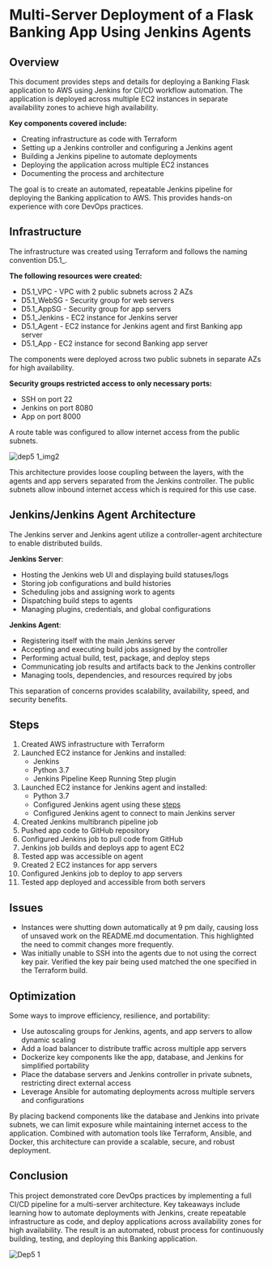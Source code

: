 # Multi-Server Deployment of a Flask Banking App Using Jenkins Agents

## Overview
This document provides steps and details for deploying a Banking Flask application to AWS using Jenkins for CI/CD workflow automation. The application is deployed across multiple EC2 instances in separate availability zones to achieve high availability.

**Key components covered include:**
- Creating infrastructure as code with Terraform
- Setting up a Jenkins controller and configuring a Jenkins agent
- Building a Jenkins pipeline to automate deployments
- Deploying the application across multiple EC2 instances
- Documenting the process and architecture

The goal is to create an automated, repeatable Jenkins pipeline for deploying the Banking application to AWS. This provides hands-on experience with core DevOps practices.

## Infrastructure
The infrastructure was created using Terraform and follows the naming convention D5.1_<resource>.

**The following resources were created:**
- D5.1_VPC - VPC with 2 public subnets across 2 AZs
- D5.1_WebSG - Security group for web servers
- D5.1_AppSG - Security group for app servers
- D5.1_Jenkins - EC2 instance for Jenkins server
- D5.1_Agent - EC2 instance for Jenkins agent and first Banking app server
- D5.1_App - EC2 instance for second Banking app server

The components were deployed across two public subnets in separate AZs for high availability.

**Security groups restricted access to only necessary ports:**
- SSH on port 22
- Jenkins on port 8080
- App on port 8000

A route table was configured to allow internet access from the public subnets.

![dep5 1_img2](https://github.com/belindadunu/Deployment-5.1/assets/139175163/8cdbd19d-a5da-4fb3-a52b-c4c9ba1af2cb)

This architecture provides loose coupling between the layers, with the agents and app servers separated from the Jenkins controller. The public subnets allow inbound internet access which is required for this use case.

## Jenkins/Jenkins Agent Architecture
The Jenkins server and Jenkins agent utilize a controller-agent architecture to enable distributed builds.

**Jenkins Server**:
- Hosting the Jenkins web UI and displaying build statuses/logs
- Storing job configurations and build histories
- Scheduling jobs and assigning work to agents
- Dispatching build steps to agents
- Managing plugins, credentials, and global configurations

**Jenkins Agent**:
- Registering itself with the main Jenkins server
- Accepting and executing build jobs assigned by the controller
- Performing actual build, test, package, and deploy steps
- Communicating job results and artifacts back to the Jenkins controller
- Managing tools, dependencies, and resources required by jobs

This separation of concerns provides scalability, availability, speed, and security benefits.

## Steps
1. Created AWS infrastructure with Terraform
2. Launched EC2 instance for Jenkins and installed:
    - Jenkins
    - Python 3.7
    - Jenkins Pipeline Keep Running Step plugin
3. Launched EC2 instance for Jenkins agent and installed:
    - Python 3.7
    - Configured Jenkins agent using these [steps](https://www.jenkins.io/doc/book/using/using-agents/)
    - Configured Jenkins agent to connect to main Jenkins server
4. Created Jenkins multibranch pipeline job
5. Pushed app code to GitHub repository
6. Configured Jenkins job to pull code from GitHub
7. Jenkins job builds and deploys app to agent EC2
8. Tested app was accessible on agent
9. Created 2 EC2 instances for app servers
10. Configured Jenkins job to deploy to app servers
11. Tested app deployed and accessible from both servers

## Issues
- Instances were shutting down automatically at 9 pm daily, causing loss of unsaved work on the README.md documentation. This highlighted the need to commit changes more frequently.
- Was initially unable to SSH into the agents due to not using the correct key pair. Verified the key pair being used matched the one specified in the Terraform build.

## Optimization
Some ways to improve efficiency, resilience, and portability:
- Use autoscaling groups for Jenkins, agents, and app servers to allow dynamic scaling
- Add a load balancer to distribute traffic across multiple app servers
- Dockerize key components like the app, database, and Jenkins for simplified portability
- Place the database servers and Jenkins controller in private subnets, restricting direct external access
- Leverage Ansible for automating deployments across multiple servers and configurations

By placing backend components like the database and Jenkins into private subnets, we can limit exposure while maintaining internet access to the application. Combined with automation tools like Terraform, Ansible, and Docker, this architecture can provide a scalable, secure, and robust deployment.

## Conclusion
This project demonstrated core DevOps practices by implementing a full CI/CD pipeline for a multi-server architecture. Key takeaways include learning how to automate deployments with Jenkins, create repeatable infrastructure as code, and deploy applications across availability zones for high availability. The result is an automated, robust process for continuously building, testing, and deploying this Banking application.

![Dep5 1](https://github.com/belindadunu/Deployment-5.1/assets/139175163/4cb4f615-5634-46f7-9db0-0efcf90804be)
